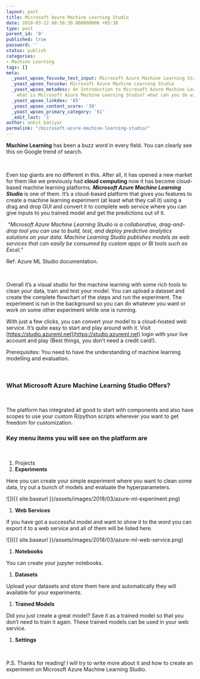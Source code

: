 ```yaml
---
layout: post
title: Microsoft Azure Machine Learning Studio
date: 2018-03-12 00:56:30.000000000 +05:30
type: post
parent_id: '0'
published: true
password: ''
status: publish
categories:
- Machine Learning
tags: []
meta:
  _yoast_wpseo_focuskw_text_input: Microsoft Azure Machine Learning Studio
  _yoast_wpseo_focuskw: Microsoft Azure Machine Learning Studio
  _yoast_wpseo_metadesc: An Introduction to Microsoft Azure Machine Learning Studio.
    what is Microsoft Azure Machine Learning Studio? what can you do with it?
  _yoast_wpseo_linkdex: '85'
  _yoast_wpseo_content_score: '30'
  _yoast_wpseo_primary_category: '61'
  _edit_last: '1'
author: ankit_katiyar
permalink: "/microsoft-azure-machine-learning-studio/"
---
```

 **Machine Learning** has been a buzz word in every field. You can clearly see this on Google trend of search.

<script type="text/javascript" src="https://ssl.gstatic.com/trends_nrtr/1328_RC04/embed_loader.js"></script> <script type="text/javascript"> trends.embed.renderExploreWidget("TIMESERIES", {"comparisonItem":[{"keyword":"machine learning","geo":"","time":"2004-01-01 2018-03-11"}],"category":0,"property":""}, {"exploreQuery":"date=all&q=machine%20learning","guestPath":"https://trends.google.com:443/trends/embed/"}); </script>  
&nbsp;

Even top giants are no different in this. After all, it has opened a new market for them like we previously had **cloud computing** now it has become cloud-based machine learning platforms. **_Microsoft Azure Machine Learning Studio_** is one of them. It’s a cloud-based platform that gives you features to create a machine learning experiment (at least what they call it) using a drag and drop GUI and convert it to complete web service where you can give inputs to you trained model and get the predictions out of it.

_&nbsp;“Microsoft Azure Machine Learning Studio is a collaborative, drag-and-drop tool you can use to build, test, and deploy predictive analytics solutions on your data. Machine Learning Studio publishes models as web services that can easily be consumed by custom apps or BI tools such as Excel.”_

Ref: Azure ML Studio documentation.

&nbsp;

Overall it’s a visual studio for the machine learning with some rich tools to clean your data, train and test your model. You can upload a dataset and create the complete flowchart of the steps and run the experiment. The experiment is run in the background so you can do whatever you want or work on some other experiment while one is running.

With just a few clicks, you can convert your model to a cloud-hosted web service. It’s quite easy to start and play around with it. Visit [https://studio.azureml.net](https://studio.azureml.net) login with your live account and play (Best things, you don’t need a credit card!).

Prerequisites: You need to have the understanding of machine learning modelling and evaluation.

&nbsp;

### What Microsoft Azure Machine Learning Studio Offers?

&nbsp;

The platform has integrated all good to start with components and also have scopes to use your custom R/python scripts wherever you want to get freedom for customization.

### Key menu items you will see on the platform are

&nbsp;

1. Projects
2. **Experiments**

Here you can create your simple experiment where you want to clean some data, try out a bunch of models and evaluate the hyperparameters.

![]({{ site.baseurl }}/assets/images/2018/03/azure-ml-experiment.png)

1. **Web Services**

If you have got a successful model and want to show it to the word you can export it to a web service and all of them will be listed here.

![]({{ site.baseurl }}/assets/images/2018/03/azure-ml-web-service.png)

1. **Notebooks**

You can create your jupyter notebooks.

1. **Datasets**

Upload your datasets and store them here and automatically they will available for your experiments.

1. **Trained Models**

Did you just create a great model? Save it as a trained model so that you don’t need to train it again. These trained models can be&nbsp;used in your web service.

1. **Settings**

&nbsp;

P.S. Thanks for reading! I will try to&nbsp;write more about it and how to create an experiment on Microsoft Azure Machine Learning Studio.

